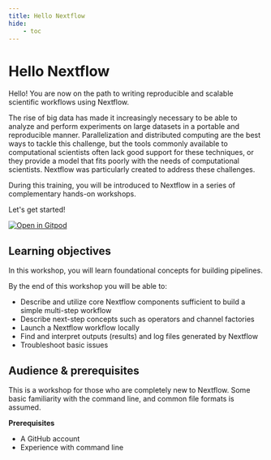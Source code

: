 ```yaml
---
title: Hello Nextflow
hide:
    - toc
---
```


# Hello Nextflow

Hello! You are now on the path to writing reproducible and scalable scientific workflows using Nextflow.

The rise of big data has made it increasingly necessary to be able to analyze and perform experiments on large datasets in a portable and reproducible manner. Parallelization and distributed computing are the best ways to tackle this challenge, but the tools commonly available to computational scientists often lack good support for these techniques, or they provide a model that fits poorly with the needs of computational scientists. Nextflow was particularly created to address these challenges.

During this training, you will be introduced to Nextflow in a series of complementary hands-on workshops.

Let's get started!

[![Open in Gitpod](https://img.shields.io/badge/Gitpod-%20Open%20in%20Gitpod-908a85?logo=gitpod)](https://gitpod.io/#https://github.com/nextflow-io/training)

## Learning objectives

In this workshop, you will learn foundational concepts for building pipelines.

By the end of this workshop you will be able to:

-   Describe and utilize core Nextflow components sufficient to build a simple multi-step workflow
-   Describe next-step concepts such as operators and channel factories
-   Launch a Nextflow workflow locally
-   Find and interpret outputs (results) and log files generated by Nextflow
-   Troubleshoot basic issues

## Audience & prerequisites

This is a workshop for those who are completely new to Nextflow. Some basic familiarity with the command line, and common file formats is assumed.

**Prerequisites**

-   A GitHub account
-   Experience with command line
